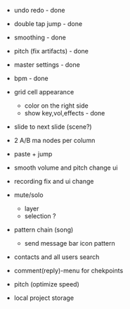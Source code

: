 - undo redo - done
- double tap jump - done
- smoothing - done
- pitch (fix artifacts) - done 
- master settings - done
- bpm - done
- grid cell appearance 
    - color on the right side 
    - show key,vol,effects - done

- slide to next slide (scene?)
- 2 A/B ma nodes per column
- paste + jump 
- smooth volume and pitch change ui
- recording fix and ui change
- mute/solo
    - layer
    - selection ?
- pattern chain (song)
    - send message bar icon pattern
- contacts and all users search
- comment(reply)-menu for chekpoints
- pitch (optimize speed)
- local project storage
